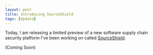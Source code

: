 ```yaml
---
layout: post
title: Introducing SourceShield
tags: [Update]
---
```


Today, I am releasing a limited preview of a new software supply chain security platform I've been working on called [SourceShield](https://sourceshield.io).

(Coming Soon)
